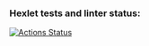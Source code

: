 ### Hexlet tests and linter status:
[![Actions Status](https://github.com/Busyg/java-project-61/workflows/hexlet-check/badge.svg)](https://github.com/Busyg/java-project-61/actions)